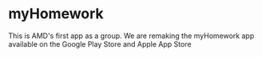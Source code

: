 myHomework
==========

This is AMD's first app as a group. We are remaking the myHomework app available on the Google Play Store and Apple App Store